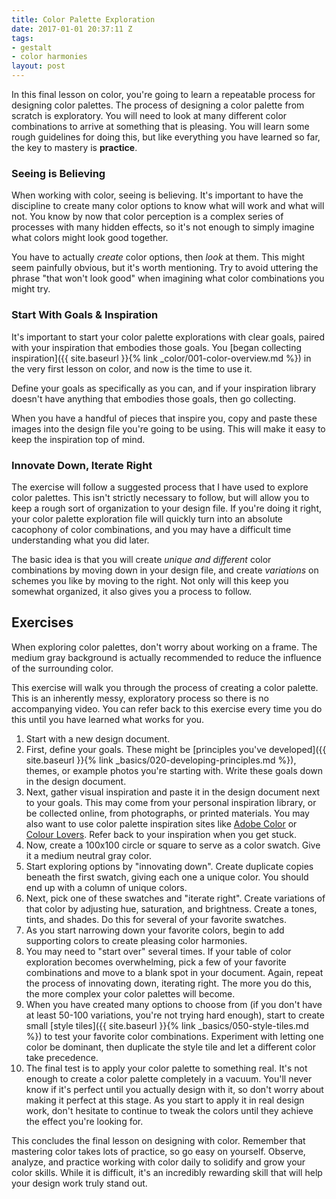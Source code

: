 ```yaml
---
title: Color Palette Exploration
date: 2017-01-01 20:37:11 Z
tags:
- gestalt
- color harmonies
layout: post
---
```


In this final lesson on color, you're going to learn a repeatable process for designing color palettes. The process of designing a color palette from scratch is exploratory. You will need to look at many different color combinations to arrive at something that is pleasing. You will learn some rough guidelines for doing this, but like everything you have learned so far, the key to mastery is **practice**.

### Seeing is Believing

When working with color, seeing is believing. It's important to have the discipline to create many color options to know what will work and what will not. You know by now that color perception is a complex series of processes with many hidden effects, so it's not enough to simply imagine what colors might look good together.

You have to actually *create* color options, then *look* at them. This might seem painfully obvious, but it's worth mentioning. Try to avoid uttering the phrase "that won't look good" when imagining what color combinations you might try.

### Start With Goals & Inspiration

It's important to start your color palette explorations with clear goals, paired with your inspiration that embodies those goals. You [began collecting inspiration]({{ site.baseurl }}{% link _color/001-color-overview.md %}) in the very first lesson on color, and now is the time to use it.

Define your goals as specifically as you can, and if your inspiration library doesn't have anything that embodies those goals, then go collecting.

When you have a handful of pieces that inspire you, copy and paste these images into the design file you're going to be using. This will make it easy to keep the inspiration top of mind.

### Innovate Down, Iterate Right

The exercise will follow a suggested process that I have used to explore color palettes. This isn't strictly necessary to follow, but will allow you to keep a rough sort of organization to your design file. If you're doing it right, your color palette exploration file will quickly turn into an absolute cacophony of color combinations, and you may have a difficult time understanding what you did later.

The basic idea is that you will create *unique and different* color combinations by moving down in your design file, and create *variations* on schemes you like by moving to the right. Not only will this keep you somewhat organized, it also gives you a process to follow.

<!--more-->
## Exercises
When exploring color palettes, don't worry about working on a frame. The medium gray background is actually recommended to reduce the influence of the surrounding color.

This exercise will walk you through the process of creating a color palette. This is an inherently messy, exploratory process so there is no accompanying video. You can refer back to this exercise every time you do this until you have learned what works for you.

1. Start with a new design document.
2. First, define your goals. These might be [principles you've developed]({{ site.baseurl }}{% link _basics/020-developing-principles.md %}), themes, or example photos you're starting with. Write these goals down in the design document.
3. Next, gather visual inspiration and paste it in the design document next to your goals. This may come from your personal inspiration library, or be collected online, from photographs, or printed materials. You may also want to use color palette inspiration sites like [Adobe Color](https://color.adobe.com/explore/) or [Colour Lovers](http://www.colourlovers.com/palettes). Refer back to your inspiration when you get stuck.
4. Now, create a 100x100 circle or square to serve as a color swatch. Give it a medium neutral gray color.
5. Start exploring options by "innovating down". Create duplicate copies beneath the first swatch, giving each one a unique color. You should end up with a column of unique colors.
6. Next, pick one of these swatches and "iterate right". Create variations of that color by adjusting hue, saturation, and brightness. Create a tones, tints, and shades. Do this for several of your favorite swatches.
7. As you start narrowing down your favorite colors, begin to add supporting colors to create pleasing color harmonies.
8. You may need to "start over" several times. If your table of color exploration becomes overwhelming, pick a few of your favorite combinations and move to a blank spot in your document. Again, repeat the process of innovating down, iterating right. The more you do this, the more complex your color palettes will become.
9. When you have created many options to choose from (if you don't have at least 50-100 variations, you're not trying hard enough), start to create small [style tiles]({{ site.baseurl }}{% link _basics/050-style-tiles.md %}) to test your favorite color combinations. Experiment with letting one color be dominant, then duplicate the style tile and let a different color take precedence.
10. The final test is to apply your color palette to something real. It's not enough to create a color palette completely in a vacuum. You'll never know if it's perfect until you actually design with it, so don't worry about making it perfect at this stage. As you start to apply it in real design work, don't hesitate to continue to tweak the colors until they achieve the effect you're looking for.

This concludes the final lesson on designing with color. Remember that mastering color takes lots of practice, so go easy on yourself. Observe, analyze, and practice working with color daily to solidify and grow your color skills. While it is difficult, it's an incredibly rewarding skill that will help your design work truly stand out.
